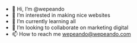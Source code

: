 - 👋 Hi, I’m @wepeando
- 👀 I’m interested in making nice websites
- 🌱 I’m currently learning all
- 💞️ I’m looking to collaborate on marketing digital
- 📫 How to reach me wepeando@wepeando.com
